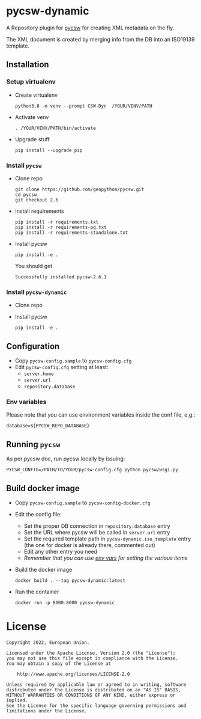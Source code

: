 # pycsw-dynamic

A Repository plugin for [pycsw](https://github.com/geopython/pycsw) for creating XML metadata on the fly.  

The XML document is created by merging info from the DB into an ISO19139 template. 


## Installation

### Setup virtualenv

- Create virtualenv

      python3.8 -m venv --prompt CSW-Dyn  /YOUR/VENV/PATH

- Activate venv

      . /YOUR/VENV/PATH/bin/activate

- Upgrade stuff

      pip install --upgrade pip


### Install `pycsw`

- Clone repo
  
      git clone https://github.com/geopython/pycsw.git
      cd pycsw
      git checkout 2.6  

- Install requirements

      pip install -r requirements.txt
      pip install -r requirements-pg.txt
      pip install -r requirements-standalone.txt
 
- Install pycsw

      pip install -e .

  You should get
  ```
  Successfully installed pycsw-2.6.1 
  ```
  
### Install `pycsw-dynamic`

- Clone repo
 
- Install pycsw

      pip install -e .

## Configuration

- Copy `pycsw-config.sample` to `pycsw-config.cfg`
- Edit `pycsw-config.cfg` setting at least:
  - `server.home`
  - `server.url`
  - `repository.database`

### Env variables

Please note that you can use environment variables inside the conf file, e.g.:

    database=${PYCSW_REPO_DATABASE}

## Running `pycsw`

As per pycsw doc, run pycsw locally by issuing:

    PYCSW_CONFIG=/PATH/TO/YOUR/pycsw-config.cfg python pycsw/wsgi.py 

## Build docker image

- Copy `pycsw-config.sample` to `pycsw-config-docker.cfg`
- Edit the config file:
  - Set the proper DB connection in `repository.database` entry
  - Set the URL where pycsw will be called in `server.url` entry
  - Set the required template path in `pycsw-dynamic.iso_template` entry (the one for docker is already there, commented out)
  - Edit any other entry you need 
  - *Remember that you can use [env vars](#env-variables) for setting the various items*
- Build the docker image
 
      docker build . --tag pycsw-dynamic:latest

- Run the container
 
      docker run -p 8000:8000 pycsw-dynamic

# License

```
Copyright 2022, European Union.

Licensed under the Apache License, Version 2.0 (the "License");
you may not use this file except in compliance with the License.
You may obtain a copy of the License at

    http://www.apache.org/licenses/LICENSE-2.0

Unless required by applicable law or agreed to in writing, software
distributed under the License is distributed on an "AS IS" BASIS,
WITHOUT WARRANTIES OR CONDITIONS OF ANY KIND, either express or implied.
See the License for the specific language governing permissions and
limitations under the License.
```
